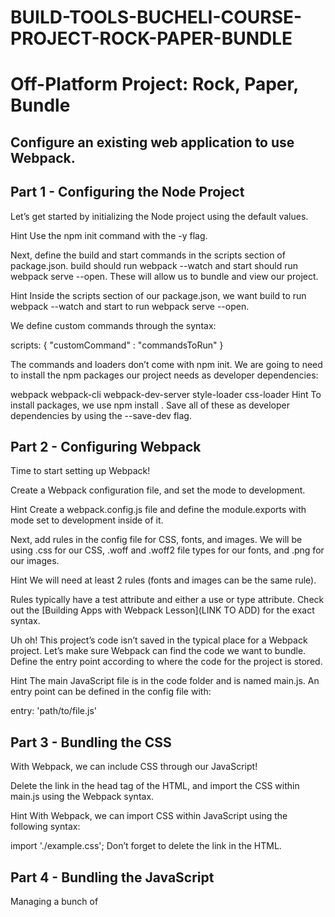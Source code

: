 # BUILD-TOOLS-BUCHELI-COURSE-PROJECT-ROCK-PAPER-BUNDLE

# Off-Platform Project: Rock, Paper, Bundle

## Configure an existing web application to use Webpack.

## Part 1 - Configuring the Node Project
Let’s get started by initializing the Node project using the default values.

Hint
Use the npm init command with the -y flag.


Next, define the build and start commands in the scripts section of package.json. build should run webpack --watch and start should run webpack serve --open. These will allow 
us to bundle and view our project.

Hint
Inside the scripts section of our package.json, we want build to run webpack --watch and start to run webpack serve --open.

We define custom commands through the syntax:

scripts: {
    "customCommand" : "commandsToRun"
}

The commands and loaders don’t come with npm init. We are going to need to install the npm packages our project needs as developer dependencies:

webpack
webpack-cli
webpack-dev-server
style-loader
css-loader
Hint
To install packages, we use npm install <packagename>. Save all of these as developer dependencies by using the --save-dev flag.

## Part 2 - Configuring Webpack
Time to start setting up Webpack!

Create a Webpack configuration file, and set the mode to development.

Hint
Create a webpack.config.js file and define the module.exports with mode set to development inside of it.


Next, add rules in the config file for CSS, fonts, and images. We will be using .css for our CSS, .woff and .woff2 file types for our fonts, and .png for our images.

Hint
We will need at least 2 rules (fonts and images can be the same rule).

Rules typically have a test attribute and either a use or type attribute. Check out the [Building Apps with Webpack Lesson](LINK TO ADD) for the exact syntax.


Uh oh! This project’s code isn’t saved in the typical place for a Webpack project. Let’s make sure Webpack can find the code we want to bundle. Define the entry point according to where the code for the project is stored.

Hint
The main JavaScript file is in the code folder and is named main.js. An entry point can be defined in the config file with:

entry: 'path/to/file.js'

## Part 3 - Bundling the CSS
With Webpack, we can include CSS through our JavaScript!

Delete the link in the head tag of the HTML, and import the CSS within main.js using the Webpack syntax.

Hint
With Webpack, we can import CSS within JavaScript using the following syntax:

import './example.css';
Don’t forget to delete the link in the HTML.

## Part 4 - Bundling the JavaScript
Managing a bunch of <script> tags in HTML can get messy in a big project. Let’s simplify!

With Webpack, we are only going to need one <script> tag in our HTML. First, delete the existing <script> tags. Then add one that embeds the JavaScript code that will be at our exit point.

Hint
The <script> tag will be similar to those already in the file, but it will point to our exit point, dist/main.js.


Then, we need to link all our JavaScript content using import and export statements.

Add export statements to code/util.js and code/game.js, exporting the functions contained in the files.

Hint
At the bottom of code/util.js and code/game.js, export the content defined in the file.For example:

function hello() {
  console.log(`Hello World!`);
}
 
export { hello };

Finally, import the functions we just exported into code/main.js.

Hint
At the top of code/main.js use the ES6 import syntax to import from the util and game files. It should look something like below:

import {content_name1} from 'path_to_file1';
import {content_name2} from 'path_to_file2';

## Part 5 - Bundling Images
Time to import some images!

Import the Scissors, Rock, and Paper icons from the asset folder using the Webpack syntax, and replace their URLs in the makeChoiceImage with the named import values.

Hint
We import an image in our JavaScript with syntax like:

import Square from '../square.png';
Once imported, we can use the image as a variable:

img.src = Square;

## Part 6 - Building and Viewing Our App
We are ready to launch our project!

Navigate two terminal windows to the project directory. Then run the build command in one and start in the other. We should be able to open up our preview and see the result!

Hint
To run a custom command we use:

npm run <command>
Review
Congratulations! You just added Webpack to an existing project to build the app! In this project, we were able to take an existing codebase and add in a Webpack configuration that bundles its fonts, images, and CSS.

Now you can build your own web apps using Webpack in your local environment!

```
npm install --save-dev webpack webpack-cli webpack-dev-server style-loader css-loader
```

```
npm run build
```

```
npm run start
```
npm run build
